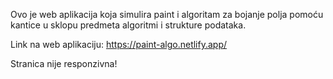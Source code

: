 Ovo je web aplikacija koja simulira paint i algoritam za bojanje polja pomoću kantice u sklopu predmeta algoritmi i strukture podataka.

Link na web aplikaciju: https://paint-algo.netlify.app/

Stranica nije responzivna!
